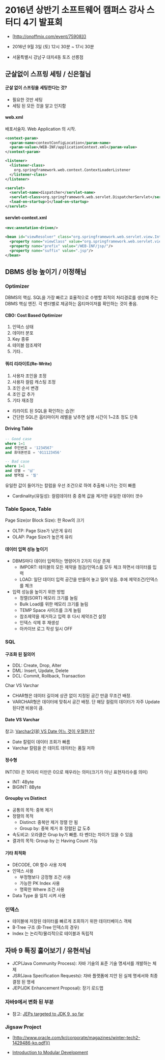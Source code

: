 # 2016년 상반기 소프트웨어 캠퍼스 강사 스터디 4기 발표회

- [http://onoffmix.com/event/75908]()


- 2016년 9월 3일 (토) 12시 30분 ~ 17시 30분
- 서울특별시 강남구 대치4동 토즈 선릉점




## 군살없이 스프링 세팅 / 신은철님

#### 군살 없이 스프링을 세팅한다는 것?

- 필요한 것만 세팅
- 세팅 된 모든 것을 알고 인지함



#### web.xml

 배포서술자. Web Application 의 시작.

```xml
<context-param>
  <param-name>contextConfigLocation</param-name>
  <param-value>/WEB-INF/applicationContext.xml</param-value>
</context-param>
```

```xml
<listener>
  <listener-class>
    org.springframework.web.context.ContextLoaderListener
  </listener-class>
</listener>
```

```xml
<servlet>
  <servlet-name>dispatcher</servlet-name>
  <servlet-class>org.springframework.web.servlet.DispatcherServlet</servlet-class>
  <load-on-startup>1</load-on-startup>
</servlet>
```



#### servlet-context.xml

```xml
<mvc:annotation-driven/>
```

```xml
<bean id="viewResolver" class="org.springframework.web.servlet.view.InternalResourceViewResolver">
  <property name="viewClass" value="org.springframework.web.servlet.view.JstlView"/>
  <property name="prefix" value="/WEB-INF/jsp/"/>
  <property name="suffix" value=".jsp"/>
</bean>
```



## DBMS 성능 높이기 / 이정해님



### Optimizer

DBMS의 핵심. SQL을 가장 빠르고 효율적으로 수행할 최적의 처리경로를 생성해 주는 DBMS 핵심 엔진. 각 벤더별로 제공하는 옵티마이저를 확인하는 것이 좋음.



#### CBO: Cost Based Optimizer

1. 인덱스 상태
2. 데이터 분포
3. Key 종류
4. 테이블 참조제약
5. 기타..



#### 쿼리 리라이트(Re-Write)

1. 사용자 조인을 조정
2. 사용자 컬럼 캐스팅 조정
3. 조인 순서 변경
4. 조인 값 추가
5. 기타 재조정



- 리라이트 된 SQL을 확인하는 습관!
- 간단한 SQL은 옵티마이저 레벨을 낮추면 실행 시간이 1~2초 정도 단축



#### Driving Table

```sql
-- Good case
where 1=1
and 주민번호 = '1234567'
and 휴대폰번호 = '011123456'

-- Bad case
where 1=1
and 성별 = '남'
and 병역필 = '필'
```

유일한 값이 들어가는 칼럼을 우선 조건으로 하여 추출해 나가는 것이 빠름

- Cardinality(유일성): 컬럼데이터 중 중복 값을 제거한 유일한 데이터 갯수



### Table Space, Table

Page Size(or Block Size): 한 Row의 크기

- OLTP: Page Size가 낮은게 유리
- OLAP: Page Size가 높은게 유리



#### 데이터 입력 성능 높이기

- DBMS마다 데이터 입력하는 명령어가 2가지 이상 존재
  - IMPORT: 테이블의 모든 제약을 점검/인덱스를 모두 체크 하면서 데이터를 입력
  - LOAD: 일단 데이터 입력 공간을 만들어 놓고 밀어 넣음. 후에 제약조건/인덱스를 체크
- 입력 성능을 높이기 위한 방법
  - 정렬(SORT) 메모리 크기를 늘림
  - Bulk Load를 위한 메모리 크기를 늘림
  - TEMP Space 사이즈를 크게 늘림
  - 참조제약을 제거하고 입력 후 다시 제약조건 설정
  - 인덱스 삭제 후 재생성
  - 아카이브 로그 작성 일시 OFF



### SQL

#### 구조화 된 질의어

- DDL: Create, Drop, Alter
- DML: Insert, Update, Delete
- DCL: Commit, Rollback, Transaction



Char VS Varchar

- CHAR형은 데이터 길이에 상관 없이 지정된 공간 만큼 무조건 배정.
- VARCHAR형은 데이터에 맞춰서 공간 배정. 단 해당 컬럼의 데이터가 자주 Update 된다면 비용이 큼.



#### Date VS Varchar 

참고: [Varchar2(8) VS Date 어느 것이 우월한가?](http://scidb.tistory.com/entry/Varchar28-VS-Date-%EC%96%B4%EB%8A%90-%EA%B2%83%EC%9D%B4-%EC%9A%B0%EC%9B%94%ED%95%9C%EA%B0%80)

- Date 칼럼이 데이터 조회가 빠름
- Varchar 칼럼을 쓴 데이트 데이터는 품질 저하



#### 정수형

INT(10) 은 10자리 미만은 0으로 채우라는 의미(크기가 아닌 표현자리수를 의미)

- INT: 4Byte
- BIGINT: 8Byte



#### Groupby vs Distinct

- 공통의 목적: 중복 제거
- 정렬의 목적
  - Distinct: 중복만 제거 정렬 안 됨
  - Group by: 중복 제거 후 정렬된 값 도추
- 속도비교: 오라클은 Grup by가 빠름. 타 벤더는 차이가 있을 수 있음
- 결과의 목적: Group by 는 Having Count 가능



#### 기타 최적화

- DECODE, OR 함수 사용 자제
- 인덱스 사용
  - 부정형보다 긍정형 조건 사용
  - 가능한 PK Index 사용
  - 명확한 Where 조건 사용
- Data Type 을 일치 시켜 사용



### 인덱스

- 테이블에 저장된 데이터를 빠르게 조회하기 위한 데이터베이스 객체
- B-Tree 구조 (B-Tree 인덱스의 경우)
- Index 는 논리적/물리적으로 테이블과 독립적



## 자바 9 특징 훑어보기 / 유현석님

- JCP(Java Community Process): 자바 기술의 표준 기술 명세서를 개발하는 체제
- JSR(Java Specification Requests): 자바 플랫폼에 지안 된 실제 명세서와 최종결정 된 명세
- JEP(JDK Enhancement Proposal): 장기 로드맵



### 자바9에서 변화 된 부분

- 참고: [JEPs targeted to JDK 9, so far](http://openjdk.java.net/projects/jdk9/)



### Jigsaw Project

- [http://www.oracle.com/kr/corporate/magazines/winter-tech2-1429486-ko.pdf]()

- [Introduction to Modular Development](http://openjdk.java.net/projects/jigsaw/talks/intro-modular-dev-j1-2015.pdf)

  ​